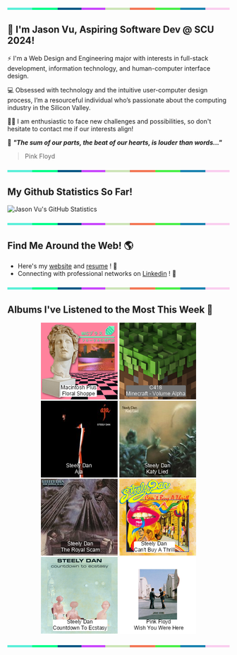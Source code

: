 <img src="./.github/workflows/banner_strip.png" width="100%" height="5px">

## 👋 I'm Jason Vu, Aspiring Software Dev @ SCU 2024!

⚡ I'm a Web Design and Engineering major with interests in full-stack development, information technology, and human-computer interface design.

💻 Obsessed with technology and the intuitive user-computer design process, I’m a resourceful individual who’s passionate about the computing industry in the Silicon Valley.

🙋‍♂️ I am enthusiastic to face new challenges and possibilities, so don't hesitate to contact me if our interests align!

🤝 ***"The sum of our parts, the beat of our hearts, is louder than words..."***
> Pink Floyd

<img src="./.github/workflows/banner_strip.png" width="100%" height="5px">

## My Github Statistics So Far!
![Jason Vu's GitHub Statistics](https://github-readme-stats.vercel.app/api?username=JAVAB3ANS&show_icons=true)

<img src="./.github/workflows/banner_strip.png" width="100%" height="5px">

## Find Me Around the Web! 🌎
- Here's my [website](https://javab3ans.github.io/portfolio) and [resume](https://javab3ans.github.io/portfolio/resume.html) ! 📝
- Connecting with professional networks on [Linkedin](https://www.linkedin.com/in/jason-anh-vu/)  ! 💼  

<img src="./.github/workflows/banner_strip.png" width="100%" height="5px">

## Albums I've Listened to the Most This Week 🎹 

<!-- lastfm -->
<p align="center"><a href="https://www.last.fm/music/Macintosh+Plus/Floral+Shoppe"><img src="./album-covers-finished/album-cover_final_0.png" title="Macintosh Plus - Floral Shoppe"></a> <a href="https://www.last.fm/music/C418/Minecraft+-+Volume+Alpha"><img src="./album-covers-finished/album-cover_final_1.png" title="C418 - Minecraft - Volume Alpha"></a> <a href="https://www.last.fm/music/Steely+Dan/Aja"><img src="./album-covers-finished/album-cover_final_2.png" title="Steely Dan - Aja"></a> <a href="https://www.last.fm/music/Steely+Dan/Katy+Lied"><img src="./album-covers-finished/album-cover_final_3.png" title="Steely Dan - Katy Lied"></a> <a href="https://www.last.fm/music/Steely+Dan/The+Royal+Scam"><img src="./album-covers-finished/album-cover_final_4.png" title="Steely Dan - The Royal Scam"></a> <a href="https://www.last.fm/music/Steely+Dan/Can%27t+Buy+A+Thrill"><img src="./album-covers-finished/album-cover_final_5.png" title="Steely Dan - Can't Buy A Thrill"></a> <a href="https://www.last.fm/music/Steely+Dan/Countdown+To+Ecstasy"><img src="./album-covers-finished/album-cover_final_6.png" title="Steely Dan - Countdown To Ecstasy"></a> <a href="https://www.last.fm/music/Pink+Floyd/Wish+You+Were+Here"><img src="./album-covers-finished/album-cover_final_7.png" title="Pink Floyd - Wish You Were Here"></a> </p>

<img src="./.github/workflows/banner_strip.png" width="100%" height="5px">
